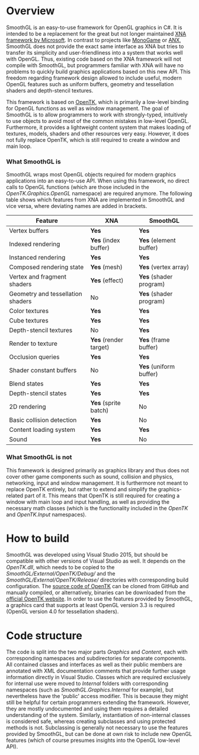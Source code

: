 # Overview

SmoothGL is an easy-to-use framework for OpenGL graphics in C\#. It is intended to be a replacement for the great but not longer maintained [XNA framework by Microsoft](https://en.wikipedia.org/wiki/Microsoft_XNA). In contrast to projects like [MonoGame](http://www.monogame.net/) or [ANX](https://anxframework.codeplex.com/), SmoothGL does not provide the exact same interface as XNA but tries to transfer its simplicity and user-friendliness into a system that works well with OpenGL. Thus, existing code based on the XNA framework will not compile with SmoothGL, but programmers familiar with XNA will have no problems to quickly build graphics applications based on this new API. This freedom regarding framework design allowed to include useful, modern OpenGL features such as uniform buffers, geometry and tessellation shaders and depth-stencil textures.

This framework is based on [OpenTK](https://github.com/opentk/opentk), which is primarily a low-level binding for OpenGL functions as well as window management. The goal of SmoothGL is to allow programmers to work with strongly-typed, intuitively to use objects to avoid most of the common mistakes in low-level OpenGL. Furthermore, it provides a lightweight content system that makes loading of textures, models, shaders and other resources very easy. However, it does not fully replace OpenTK, which is still required to create a window and main loop.

### What SmoothGL is

SmoothGL wraps most OpenGL objects required for modern graphics applications into an easy-to-use API. When using this framework, no direct calls to OpenGL functions (which are those included in the *OpenTK.Graphics.OpenGL* namespace) are required anymore. The following table shows which features from XNA are implemented in SmoothGL and vice versa, where deviating names are added in brackets.

| Feature                           | XNA                     | SmoothGL                 |
| --------------------------------- | ----------------------- | ------------------------ |
| Vertex buffers                    | **Yes**                 | **Yes**                  |
| Indexed rendering                 | **Yes** (index buffer)  | **Yes** (element buffer) |
| Instanced rendering               | **Yes**                 | **Yes**                  |
| Composed rendering state          | **Yes** (mesh)          | **Yes** (vertex array)   |
| Vertex and fragment shaders       | **Yes** (effect)        | **Yes** (shader program) |
| Geometry and tessellation shaders | No                      | **Yes** (shader program) |
| Color textures                    | **Yes**                 | **Yes**                  |
| Cube textures                     | **Yes**                 | **Yes**                  |
| Depth-stencil textures            | No                      | **Yes**                  |
| Render to texture                 | **Yes** (render target) | **Yes** (frame buffer)   |
| Occlusion queries                 | **Yes**                 | **Yes**                  |
| Shader constant buffers           | No                      | **Yes** (uniform buffer) |
| Blend states                      | **Yes**                 | **Yes**                  |
| Depth-stencil states              | **Yes**                 | **Yes**                  |
| 2D rendering                      | **Yes** (sprite batch)  | No                       |
| Basic collision detection         | **Yes**                 | No                       |
| Content loading system            | **Yes**                 | **Yes**                  |
| Sound                             | **Yes**                 | No                       |

### What SmoothGL is not

This framework is designed primarily as graphics library and thus does not cover other game components such as sound, collision and physics, networking, input and window management. It is furthermore not meant to replace OpenTK entirely, but rather to extend and simplify the graphics-related part of it. This means that OpenTK is still required for creating a window with main loop and input handling, as well as providing the necessary math classes (which is the functionality included in the *OpenTK* and *OpenTK.Input* namespaces).

# How to build

SmoothGL was developed using Visual Studio 2015, but should be compatible with other versions of Visual Studio as well. It depends on the *OpenTK.dll*, which needs to be copied to the *SmoothGL/External/OpenTK/Debug/* and the *SmoothGL/External/OpenTK/Release/* directories with corresponding build configuration. The [source code of OpenTK](https://github.com/opentk/opentk) can be cloned from GitHub and manually compiled, or alternatively, binaries can be downloaded from the [official OpenTK website](http://www.opentk.com/). In order to use the features provided by SmoothGL, a graphics card that supports at least OpenGL version 3.3 is required (OpenGL version 4.0 for tessellation shaders).

# Code structure

The code is split into the two major parts *Graphics* and *Content*, each with corresponding namespaces and subdirectories for separate components. All contained classes and interfaces as well as their public members are annotated with XML documentation comments that provide further usage information directly in Visual Studio. Classes which are required exclusively for internal use were moved to *Internal* folders with corresponding namespaces (such as *SmoothGL.Graphics.Internal* for example), but nevertheless have the 'public' access modifier. This is because they might still be helpful for certain programmers extending the framework. However, they are mostly undocumented and using them requires a detailed understanding of the system. Similarly, instantiation of non-internal classes is considered safe, whereas creating subclasses and using protected methods is not. Subclassing is generally not necessary to use the features provided by SmoothGL, but can be done at own risk to include new OpenGL features (which of course presumes insights into the OpenGL low-level API).
